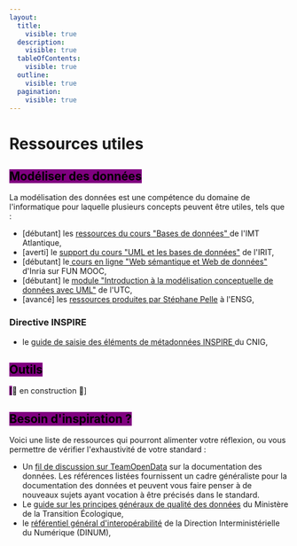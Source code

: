 ```yaml
---
layout:
  title:
    visible: true
  description:
    visible: true
  tableOfContents:
    visible: true
  outline:
    visible: true
  pagination:
    visible: true
---
```


# Ressources utiles

## <mark style="background-color:purple;">Modéliser des données</mark>

La modélisation des données est une compétence du domaine de l'informatique pour laquelle plusieurs concepts peuvent être utiles, tels que :&#x20;

* \[débutant] les [ressources du cours "Bases de données" ](http://formations.imt-atlantique.fr/bd_ihm/fr/)de l'IMT Atlantique,&#x20;
* \[averti] le [support du cours "UML et les bases de données"](https://www.irit.fr/~Thierry.Millan/CNAM-NFP107/UML%20et%20les%20Bases%20de%20Donn%C3%A9es.pdf) de l'IRIT,&#x20;
* \[débutant] le[ cours en ligne "Web sémantique et Web de données" ](https://www.fun-mooc.fr/fr/cours/web-semantique-et-web-de-donnees/)d'Inria sur FUN MOOC,&#x20;
* \[débutant] le [module "Introduction à la modélisation conceptuelle de données avec UML"](https://nf18.ens.utc.fr/cours/02Cmod1-uml_web/co/mod1.html) de l'UTC,
* \[avancé] les [ressources produites par Stéphane Pelle](http://pelle.stephane.free.fr/) à l'ENSG,

### **Directive INSPIRE**&#x20;

* le [guide de saisie des éléments de métadonnées INSPIRE ](https://cnig.gouv.fr/IMG/pdf/guide-de-saisie-des-elements-de-metadonnees-inspire-v2.0-allege.pdf)du CNIG,&#x20;

## <mark style="background-color:purple;">Outils</mark>

<mark style="background-color:purple;">\[</mark>:construction: en construction :construction:]

## <mark style="background-color:purple;">Besoin d'inspiration ?</mark>

Voici une liste de ressources qui pourront alimenter votre réflexion, ou vous permettre de vérifier l'exhaustivité de votre standard :&#x20;

* Un [fil de discussion sur TeamOpenData](https://teamopendata.org/t/traduction-et-adaptation-du-modele-de-description-des-donnees-datasheet-for-datasets/1400/8) sur la documentation des données. Les références listées fournissent un cadre généraliste pour la documentation des données et peuvent vous faire penser à de nouveaux sujets ayant vocation à être précisés dans le standard.&#x20;
* Le [guide sur les principes généraux de qualité des données](https://www.ecologie.gouv.fr/sites/default/files/documents/Principes_generaux_qualite_des_donnees_MTE_MTECT_1-1.pdf) du Ministère de la Transition Écologique,&#x20;
* le [référentiel général d'interopérabilité](https://www.numerique.gouv.fr/publications/interoperabilite/) de la Direction Interministérielle du Numérique (DINUM),&#x20;

